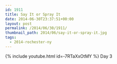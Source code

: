 ```yaml
---
id: 1911
title: Say It or Spray It
date: 2014-06-30T23:37:51+00:00
layout: post
permalink: /2014/06/30/1911/
thumbnail_path: 2014/06/say-it-or-spray-it.jpg
tags:
  - 2014-rochester-ny
---
```

{% include youtube.html id=-7RTaXxOtMY %}
Day 3
